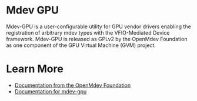 # Mdev GPU

Mdev-GPU is a user-configurable utility for GPU vendor drivers enabling the registration of arbitrary mdev types with the VFIO-Mediated Device framework.
Mdev-GPU is released as GPLv2 by the OpenMdev Foundation as one component of the GPU Virtual Machine (GVM) project.

# Learn More

- [Documentation from the OpenMdev Foundation](https://openmdev.io)
- [Documentation for mdev-gpu](https://gvm-docs.openmdev.io/mdev-gpu)
